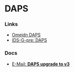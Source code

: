 # DAPS

### Links

- [Omejdn DAPS](https://github.com/International-Data-Spaces-Association/omejdn-daps)
- [IDS-G-pre: DAPS](https://github.com/International-Data-Spaces-Association/IDS-G-pre/tree/main/Components/IdentityProvider/DAPS)

### Docs

- [E-Mail: **DAPS upgrade to v3**](docs/daps_upgrade_to_v3.md)
